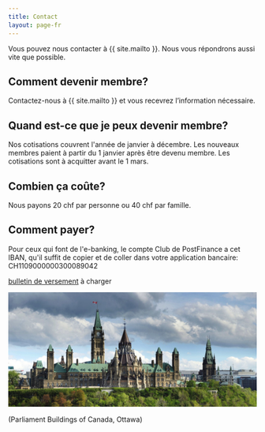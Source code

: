 ```yaml
---
title: Contact
layout: page-fr
---
```


Vous pouvez nous contacter à {{ site.mailto }}.
Nous vous répondrons aussi vite que possible.

## Comment devenir membre?
Contactez-nous à {{ site.mailto }} et vous recevrez l’information nécessaire.

## Quand est-ce que je peux devenir membre?
Nos cotisations couvrent l'année de janvier à décembre. Les nouveaux membres paient à partir du 1 janvier après être devenu membre. Les cotisations sont à acquitter avant le 1 mars.

## Combien ça coûte?
Nous payons 20 chf par personne ou 40 chf par famille.

## Comment payer?
Pour ceux qui font de l'e-banking, le compte Club de PostFinance a cet IBAN, qu'il suffit de copier et de coller dans votre application bancaire: CH1109000000300089042

[bulletin de versement](pdfs/ccbdues-qr.pdf) à charger

![Parliament Buildings of Canada, Ottawa](images/parliament.jpg)

(Parliament Buildings of Canada, Ottawa)
